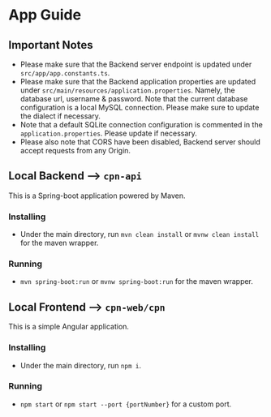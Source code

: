 # App Guide


## Important Notes
* Please make sure that the Backend server endpoint is updated under `src/app/app.constants.ts`.
* Please make sure that the Backend application properties are updated under `src/main/resources/application.properties`.
Namely, the database url, username & password. Note that the current database configuration is a local MySQL connection. Please make sure to update the dialect if necessary.
* Note that a default SQLite connection configuration is commented in the `application.properties`. Please update if necessary.
* Please also note that CORS have been disabled, Backend server should accept requests from any Origin.


## Local Backend --> `cpn-api`
This is a Spring-boot application powered by Maven.
### Installing 
* Under the main directory, run `mvn clean install` or `mvnw clean install` for the maven wrapper.
### Running
* `mvn spring-boot:run` or `mvnw spring-boot:run` for the maven wrapper.

## Local Frontend --> `cpn-web/cpn`
This is a simple Angular application.
### Installing 
* Under the main directory, run `npm i`.
### Running
* `npm start` or `npm start --port {portNumber}` for a custom port.
